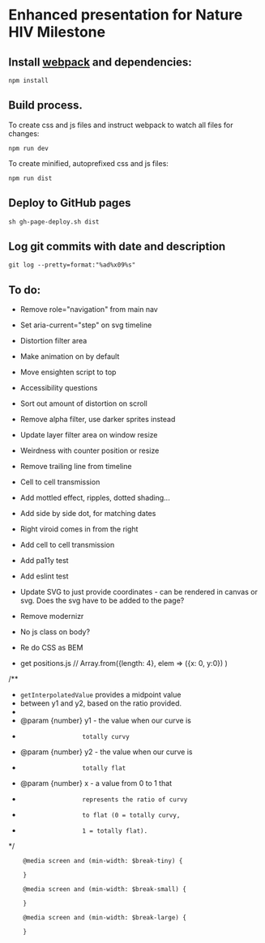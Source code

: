 # Enhanced presentation for Nature HIV Milestone

## Install [webpack](https://webpack.js.org/) and dependencies:

	npm install

## Build process. 

To create css and js files and instruct webpack to watch all files for changes:

	npm run dev

To create minified, autoprefixed css and js files:

	npm run dist

## Deploy to GitHub pages

	sh gh-page-deploy.sh dist

## Log git commits with date and description

	git log --pretty=format:"%ad%x09%s"

## To do:

- Remove role="navigation" from main nav
- Set aria-current="step" on svg timeline

- Distortion filter area
- Make animation on by default
- Move ensighten script to top
- Accessibility questions
- Sort out amount of distortion on scroll
- Remove alpha filter, use darker sprites instead
- Update layer filter area on window resize
- Weirdness with counter position or resize 
- Remove trailing line from timeline
- Cell to cell transmission 
- Add mottled effect, ripples, dotted shading... 
- Add side by side dot, for matching dates
- Right viroid comes in from the right


- Add cell to cell transmission
- Add pa11y test
- Add eslint test

- Update SVG to just provide coordinates - can be rendered in canvas or svg. Does the svg have to be added to the page? 
- Remove modernizr
- No js class on body?
- Re do CSS as BEM
- get positions.js 	// Array.from({length: 4}, elem => ({x: 0, y:0}) )

/**
 * `getInterpolatedValue` provides a midpoint value
 * between y1 and y2, based on the ratio provided.
 *
 * @param {number} y1 - the value when our curve is
 *                      totally curvy
 * @param {number} y2 - the value when our curve is
 *                      totally flat
 * @param {number} x  - a value from 0 to 1 that
 *                      represents the ratio of curvy
 *                      to flat (0 = totally curvy,
 *                      1 = totally flat).
 */

```
 	@media screen and (min-width: $break-tiny) {

	}

	@media screen and (min-width: $break-small) {

	}

	@media screen and (min-width: $break-large) {
		
	}
```
